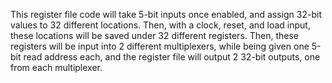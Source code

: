 This register file code will take 5-bit inputs once enabled, and assign 32-bit values to 32 different locations. Then, with a clock, reset, and load input, these locations will be saved under 32 different registers. Then, these registers will be input into 2 different multiplexers, while being given one 5-bit read address each, and the register file will output 2 32-bit outputs, one from each multiplexer.
